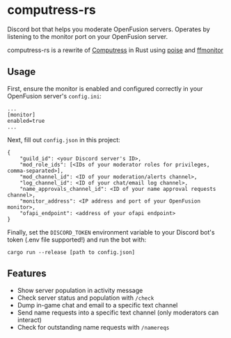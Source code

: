 # computress-rs

Discord bot that helps you moderate OpenFusion servers. Operates by listening to the monitor port on your OpenFusion server.

computress-rs is a rewrite of [Computress](https://github.com/OpenFusionProject/Computress) in Rust using [poise](https://github.com/serenity-rs/poise) and [ffmonitor](https://github.com/OpenFusionProject/ffmonitor)

## Usage

First, ensure the monitor is enabled and configured correctly in your OpenFusion server's `config.ini`:
```
...
[monitor]
enabled=true
...
```

Next, fill out `config.json` in this project:
```
{
    "guild_id": <your Discord server's ID>,
    "mod_role_ids": [<IDs of your moderator roles for privileges, comma-separated>],
    "mod_channel_id": <ID of your moderation/alerts channel>,
    "log_channel_id": <ID of your chat/email log channel>,
    "name_approvals_channel_id": <ID of your name approval requests channel>,
    "monitor_address": <IP address and port of your OpenFusion monitor>,
    "ofapi_endpoint": <address of your ofapi endpoint> 
}
```

Finally, set the `DISCORD_TOKEN` environment variable to your Discord bot's token (.env file supported!) and run the bot with:
```
cargo run --release [path to config.json]
```

## Features
- Show server population in activity message
- Check server status and population with `/check`
- Dump in-game chat and email to a specific text channel
- Send name requests into a specific text channel (only moderators can interact)
- Check for outstanding name requests with `/namereqs`
